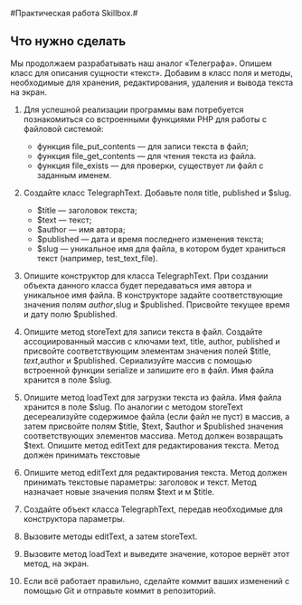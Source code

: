 #Практическая работа Skillbox.#

 ## Что нужно сделать
 
Мы продолжаем разрабатывать наш аналог «Телеграфа». Опишем класс для описания сущности «текст». Добавим в класс поля и методы, необходимые для хранения, редактирования, удаления и вывода текста на экран.  

1. Для успешной реализации программы вам потребуется познакомиться со встроенными функциями PHP для работы с файловой системой:

   + функция file_put_contents — для записи текста в файл;
   + функция file_get_contents — для чтения текста из файла. 
   + функция file_exists — для проверки, существует ли файл с заданным именем. 

2. Создайте класс TelegraphText.
    Добавьте поля title, published и $slug.
   *  $title — заголовок текста;
   *  $text — текст;
   *  $author — имя автора;
   *  $published — дата и время последнего изменения текста;
   *  $slug — уникальное имя для файла, в котором будет храниться текст (например, test_text_file).

3. Опишите конструктор для класса TelegraphText. При создании объекта данного класса будет передаваться имя автора и уникальное имя файла. В конструкторе задайте           соответствующие значения полям $author,$slug и $published. Присвойте текущее время и дату полю $published.

4. Опишите метод storeText для записи текста в файл. Создайте ассоциированный массив с ключами text, title, author, published и присвойте соответствующим элементам         значения полей $title, $text,$author и $published. Сериализуйте массив с помощью встроенной функции serialize и запишите его в файл. Имя файла хранится в поле         $slug.

5. Опишите метод loadText для загрузки текста из файла. Имя файла хранится в поле $slug. По аналогии с методом storeText десереализуйте содержимое файла (если файл не      пуст) в массив, а затем присвойте полям $title, $text, $author и $published значения соответствующих элементов массива. Метод должен возвращать $text.
   Опишите метод editText для редактирования текста. Метод должен принимать текстовые
   
6. Опишите метод editText для редактирования текста. Метод должен принимать текстовые параметры: заголовок и текст. Метод назначает новые значения полям $text и м        $title. 

7. Создайте объект класса TelegraphText, передав необходимые для конструктора параметры.

8. Вызовите методы editText, а затем storeText. 

9. Вызовите метод loadText и выведите значение, которое вернёт этот метод, на экран. 

10. Если всё работает правильно, сделайте коммит ваших изменений с помощью Git и отправьте коммит в репозиторий.
